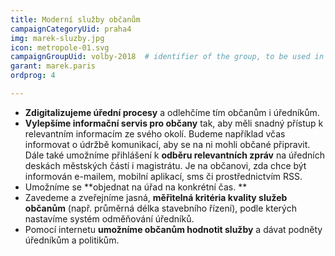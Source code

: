```yaml
---
title: Moderní služby občanům
campaignCategoryUid: praha4
img: marek-sluzby.jpg	
icon: metropole-01.svg
campaignGroupUid: volby-2018  # identifier of the group, to be used in program point
garant: marek.paris
ordprog: 4

---
```


* **Zdigitalizujeme úřední procesy** a odlehčíme tím občanům i úředníkům.
* **Vylepšíme informační servis pro občany** tak, aby měli snadný přístup k relevantním informacím ze svého okolí. Budeme například včas informovat o údržbě komunikací, aby se na ni mohli občané připravit. Dále také umožníme přihlášení k **odběru relevantních zpráv** na úředních deskách městských částí i magistrátu. Je na občanovi, zda chce být informován e-mailem, mobilní aplikací, sms či prostřednictvím RSS.
* Umožníme se **objednat na úřad na konkrétní čas. **
* Zavedeme a zveřejníme jasná, **měřitelná kritéria kvality služeb občanům** (např. průměrná délka stavebního řízení), podle kterých nastavíme systém odměňování úředníků.
* Pomocí internetu **umožníme občanům hodnotit služby** a dávat podněty úředníkům a politikům.

